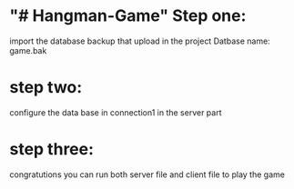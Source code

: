 "# Hangman-Game" 
Step one:
=========
import the database backup that upload in the project
Datbase name: game.bak

step two:
=========
configure the data base in connection1 in the server part

step three:
===========
congratutions 
you can run both server file and client file to play the game

